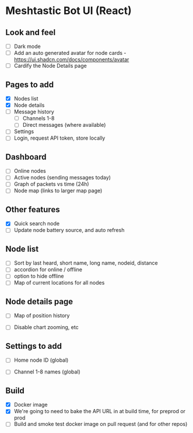 Meshtastic Bot UI (React)
========================

## Look and feel
- [ ] Dark mode
- [ ] Add an auto generated avatar for node cards - https://ui.shadcn.com/docs/components/avatar
- [ ] Cardify the Node Details page

## Pages to add
* [x] Nodes list
* [x] Node details
* [ ] Message history
    * [ ] Channels 1-8
    * [ ] Direct messages (where available)
* [ ] Settings
* [ ] Login, request API token, store locally

## Dashboard
* [ ] Online nodes
* [ ] Active nodes (sending messages today)
* [ ] Graph of packets vs time (24h)
* [ ] Node map (links to larger map page)

## Other features
* [x] Quick search node
* [ ] Update node battery source, and auto refresh

## Node list
* [ ] Sort by last heard, short name, long name, nodeid, distance
* [ ] accordion for online / offline
* [ ] option to hide offline
* [ ] Map of current locations for all nodes

## Node details page
* [ ] Map of position history
* [ ] Disable chart zooming, etc


## Settings to add
- [ ] Home node ID (global)
- [ ] Channel 1-8 names (global)


## Build
* [x] Docker image
* [x] We're going to need to bake the API URL in at build time, for preprod or prod
* [ ] Build and smoke test docker image on pull request (and for other repos)
